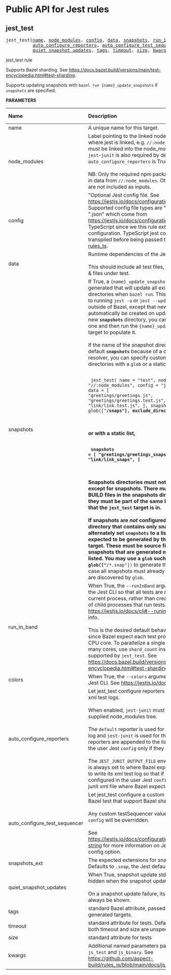 <!-- Generated with Stardoc: http://skydoc.bazel.build -->

# Public API for Jest rules


<a id="jest_test"></a>

## jest_test

<pre>
jest_test(<a href="#jest_test-name">name</a>, <a href="#jest_test-node_modules">node_modules</a>, <a href="#jest_test-config">config</a>, <a href="#jest_test-data">data</a>, <a href="#jest_test-snapshots">snapshots</a>, <a href="#jest_test-run_in_band">run_in_band</a>, <a href="#jest_test-colors">colors</a>,
          <a href="#jest_test-auto_configure_reporters">auto_configure_reporters</a>, <a href="#jest_test-auto_configure_test_sequencer">auto_configure_test_sequencer</a>, <a href="#jest_test-snapshots_ext">snapshots_ext</a>,
          <a href="#jest_test-quiet_snapshot_updates">quiet_snapshot_updates</a>, <a href="#jest_test-tags">tags</a>, <a href="#jest_test-timeout">timeout</a>, <a href="#jest_test-size">size</a>, <a href="#jest_test-kwargs">kwargs</a>)
</pre>

jest_test rule

Supports Bazel sharding. See https://docs.bazel.build/versions/main/test-encyclopedia.html#test-sharding.

Supports updating snapshots with `bazel run {name}_update_snapshots` if `snapshots` are specified.


**PARAMETERS**


| Name  | Description | Default Value |
| :------------- | :------------- | :------------- |
| <a id="jest_test-name"></a>name |  A unique name for this target.   |  none |
| <a id="jest_test-node_modules"></a>node_modules |  Label pointing to the linked node_modules target where jest is linked, e.g. <code>//:node_modules</code>. <code>jest-cli</code> must be linked into the node_modules supplied. <code>jest-junit</code> is also required by default when <code>auto_configure_reporters</code> is True.<br><br>NB: Only the required npm packages are included in data from <code>//:node_modules</code>. Other npm packages are not included as inputs.   |  none |
| <a id="jest_test-config"></a>config |  "Optional Jest config file. See https://jestjs.io/docs/configuration.<br><br>Supported config file types are ".js", ".cjs", ".mjs", ".json" which come from https://jestjs.io/docs/configuration minus TypeScript since we this rule extends from the configuration. TypeScript jest configs should be transpiled before being passed to jest_test with [rules_ts](https://github.com/aspect-build/rules_ts).   |  <code>None</code> |
| <a id="jest_test-data"></a>data |  Runtime dependencies of the Jest test.<br><br>This should include all test files, configuration files & files under test.   |  <code>[]</code> |
| <a id="jest_test-snapshots"></a>snapshots |  If True, a <code>{name}_update_snapshots</code> binary target is generated that will update all existing <code>__snapshots__</code> directories when <code>bazel run</code>. This is the equivalent to running <code>jest -u</code> or <code>jest --updateSnapshot</code> outside of Bazel, except that new <code>__snapshots__</code> will not automatically be created on update. To bootstrap a new <code>__snapshots__</code> directory, you can create an empty one and then run the <code>{name}_update_snapshots</code> target to populate it.<br><br>If the name of the snapshot directory is not the default <code>__snapshots__</code> because of a custom snapshot resolver, you can specify customize the snapshot directories with a <code>glob</code> or a static list. For example,<br><br><pre><code> jest_test(     name = "test",     node_modules = "//:node_modules",     config = "jest.config.js",     data = [         "greetings/greetings.js",         "greetings/greetings.test.js",         "link/link.js",         "link/link.test.js",     ],     snapshots = glob(["**/__snaps__"], exclude_directories = 0), ) </code></pre><br><br>or with a static list,<br><br><pre><code>     snapshots = [         "greetings/__greetings_snaps__",         "link/__link_snaps__",     ] </code></pre><br><br>Snapshots directories must not contain any files except for snapshots. There must also be no BUILD files in the snapshots directories since they must be part of the same Bazel package that the <code>jest_test</code> target is in.<br><br>If snapshots are _not_ configured to output to a directory that contains only snapshots, you may alternately set <code>snapshots</code> to a list of snapshot files expected to be generated by this <code>jest_test</code> target. These must be source files and all snapshots that are generated must be explicitly listed. You may use a <code>glob</code> such as <code>glob(["**/*.snap"])</code> to generate this list, in which case all snapshots must already be on disk so they are discovered by <code>glob</code>.   |  <code>False</code> |
| <a id="jest_test-run_in_band"></a>run_in_band |  When True, the <code>--runInBand</code> argument is passed to the Jest CLI so that all tests are run serially in the current process, rather than creating a worker pool of child processes that run tests. See https://jestjs.io/docs/cli#--runinband for more info.<br><br>This is the desired default behavior under Bazel since Bazel expect each test process to use up one CPU core. To parallelize a single jest_test across many cores, use <code>shard_count</code> instead which is supported by <code>jest_test</code>. See https://docs.bazel.build/versions/main/test-encyclopedia.html#test-sharding.   |  <code>True</code> |
| <a id="jest_test-colors"></a>colors |  When True, the <code>--colors</code> argument is passed to the Jest CLI. See https://jestjs.io/docs/cli#--colors.   |  <code>True</code> |
| <a id="jest_test-auto_configure_reporters"></a>auto_configure_reporters |  Let jest_test configure reporters for Bazel test and xml test logs.<br><br>When enabled, <code>jest-junit</code> must be linked to the supplied node_modules tree.<br><br>The <code>default</code> reporter is used for the standard test log and <code>jest-junit</code> is used for the xml log. These reporters are appended to the list of reporters from the user Jest <code>config</code> only if they are not already set.<br><br>The <code>JEST_JUNIT_OUTPUT_FILE</code> environment variable is always set to where Bazel expects a test runner to write its xml test log so that if <code>jest-junit</code> is configured in the user Jest <code>config</code> it will output the junit xml file where Bazel expects by default.   |  <code>True</code> |
| <a id="jest_test-auto_configure_test_sequencer"></a>auto_configure_test_sequencer |  Let jest_test configure a custom test sequencer for Bazel test that support Bazel sharding.<br><br>Any custom testSequencer value in a user Jest <code>config</code> will be overridden.<br><br>See https://jestjs.io/docs/configuration#testsequencer-string for more information on Jest testSequencer config option.   |  <code>True</code> |
| <a id="jest_test-snapshots_ext"></a>snapshots_ext |  The expected extensions for snapshot files. Defaults to <code>.snap</code>, the Jest default.   |  <code>".snap"</code> |
| <a id="jest_test-quiet_snapshot_updates"></a>quiet_snapshot_updates |  When True, snapshot update stdout & stderr is hidden when the snapshot update is successful.<br><br>On a snapshot update failure, its stdout & stderr will always be shown.   |  <code>False</code> |
| <a id="jest_test-tags"></a>tags |  standard Bazel attribute, passed through to generated targets.   |  <code>[]</code> |
| <a id="jest_test-timeout"></a>timeout |  standard attribute for tests. Defaults to "short" if both timeout and size are unspecified.   |  <code>None</code> |
| <a id="jest_test-size"></a>size |  standard attribute for tests   |  <code>None</code> |
| <a id="jest_test-kwargs"></a>kwargs |  Additional named parameters passed to both <code>js_test</code> and <code>js_binary</code>. See https://github.com/aspect-build/rules_js/blob/main/docs/js_binary.md   |  none |


